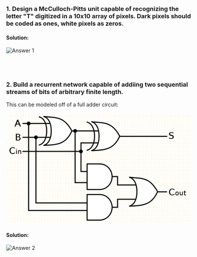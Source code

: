 
### 1. Design a McCulloch-Pitts unit capable of recognizing the letter "T" digitized in a 10x10 array of pixels.  Dark pixels should be coded as ones, white pixels as zeros.

#### Solution:
![Answer 1](images/answer1.png)
<br>
<br>
<br>
<br>

### 2. Build a recurrent network capable of addiing two sequential streams of bits of arbitrary finite length.

This can be modeled off of a full adder circuit:

![Adder Circuit](images/addercircuit.png)

#### Solution:

![Answer 2](images/answer2.png)
<br>
<br>
<br>
<br>
